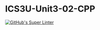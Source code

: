 # ICS3U-Unit3-02-CPP

[![GitHub's Super Linter](https://github.com/Ethan-Prieur1/ICS3U-Unit3-02-CPP/workflows/GitHub's%20Super%20Linter/badge.svg)](https://github.com/Ethan-Prieur1/ICS3U-Unit3-02-CPP/actions)
